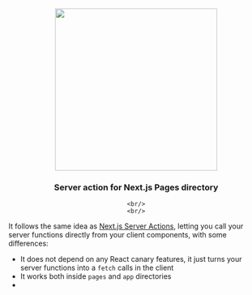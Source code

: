 <div align='center'>
    <br/>
    <br/>
    <img src='' width='320px'>
    <br/>
    <h3>Server action for Next.js Pages directory</h3>
    
    <br/>
    <br/>
</div>

It follows the same idea as [Next.js Server Actions](), letting you call your server functions directly from your client components, with some differences:

- It does not depend on any React canary features, it just turns your server functions into a `fetch` calls in the client
- It works both inside `pages` and `app` directories
- 
